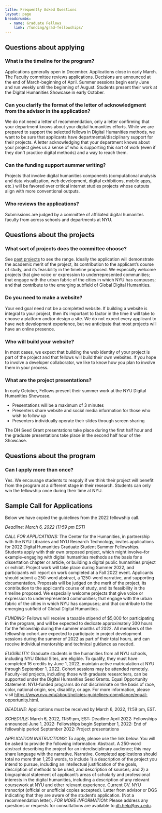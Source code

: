 ```yaml
---
title: Frequently Asked Questions
layout: page
breadcrumbs:
  - name: Graduate Fellows
    link: /funding/grad-fellowships/
---
```


## Questions about applying

### What is the timeline for the program?

Applications generally open in December.
Applications close in early March.
The Faculty committee reviews applications.
Decisions are announced at the end of March-beginning of April.
Summer sessions begin early June and run weekly until the beginning of August.
Students present their work at the Digital Humanities Showcase in early October.

### Can you clarify the format of the letter of acknowledgment from the advisor in the application?

We do not need a letter of recommendation, only a letter confirming that your department knows about your digital humanities efforts. While we are prepared to support the selected fellows in Digital Humanities methods, we want to be sure that applicants have departmental/disciplinary support for their projects. A letter acknowledging that your department knows about your project gives us a sense of who is supporting this sort of work (even if they don't practice digital methods) and a way to reach them.

### Can the funding support summer writing?

Projects that involve digital humanities components (computational analysis and data visualization, web development, digital exhibitions, mobile apps, etc.) will be favored over critical internet studies projects whose outputs align with more conventional outputs.

### Who reviews the applications?

Submissions are judged by a committee of affiliated digital humanites faculty from across schools and departments at NYU. 

## Questions about the projects

### What sort of projects does the committee choose?

See [past projects](/funding/grad-fellowships/#past-fellows) to see the range. Ideally the application will demonstrate the academic merit of the project, its contribution to the applicant’s course of study, and its feasibility in the timeline proposed. We especially welcome projects that give voice or expression to underrepresented communities; that engage with the urban fabric of the cities in which NYU has campuses; and that contribute to the emerging subfield of Global Digital Humanities.

### Do you need to make a website?

Your end goal need not be a completed website. If building a website is integral to your project, then it’s important to factor in the time it will take to choose a platform and/or design a site. We do not expect every applicant to have web development experience, but we anticipate that most projects will have an online presence.

### Who will build your website?

In most cases, we expect that building the web identity of your project is part of the project and that fellows will build their own websites. If you hope to involve a developer collaborator, we like to know how you plan to involve them in your process.

### What are the project presentations?

In early October, Fellows present their summer work at the NYU Digital Humanities Showcase.
  - Presentations will be a maximum of 3 minutes 
  - Presenters share website and social media information for those who wish to follow up
  - Presenters individually operate their slides through screen sharing

The DH Seed Grant presentations take place during the first half hour and the graduate presentations take place in the second half hour of the Showcase.

## Questions about the program

### Can I apply more than once?

Yes. We encourage students to reapply if we think their project will benefit from the program at a different stage in their research. Students can only win the fellowship once during their time at NYU.



## Sample Call for Applications
Below we have copied the guidelines from the 2022 fellowship call. 

*Deadline: March 6, 2022 (11:59 pm EST)*

*CALL FOR APPLICATIONS:* The Center for the Humanities, in partnership with the NYU Libraries and NYU Research Technology, invites applications for 2022 Digital Humanities Graduate Student Summer Fellowships. Students apply with their own proposed project, which might involve–for example–engaging with digital humanities methods as the basis for a dissertation chapter or article, or building a digital public humanities project or exhibit. Project work will take place during Summer 2022, and participants will report on work completed at a Fall 2022 event.
Applicants should submit a 250-word abstract, a 1250-word narrative, and supporting documentation. Proposals will be judged on the merit of the project, its contribution to the applicant’s course of study, and its feasibility in the timeline proposed. We especially welcome projects that give voice or expression to underrepresented communities; that engage with the urban fabric of the cities in which NYU has campuses; and that contribute to the emerging subfield of Global Digital Humanities.

*FUNDING:* Fellows will receive a taxable stipend of $5,000 for participating in the program, and will be expected to dedicate approximately 300 hours for the fellowship during the summer months of 2022. All members of the fellowship cohort are expected to participate in project development sessions during the summer of 2022 as part of their total hours, and can receive individual mentorship and technical guidance as needed.

*ELIGIBILITY:* Graduate students in the humanities from all NYU schools, including NYU Global Sites, are eligible. To qualify, they must have completed 16 credits by June 1, 2022, maintain active matriculation at NYU through September 1, 2022. Cohort sessions may be attended remotely. Faculty-led projects, including those with graduate researchers, can be supported under the Digital Humanities Seed Grants.
Equal Opportunity Statement: NYU-funded programs do not discriminate on the basis of race, color, national origin, sex, disability, or age. For more information, please visit https://www.nyu.edu/about/policies-guidelines-compliance/equal-opportunity.html.

*DEADLINE:* Applications must be received by March 6, 2022, 11:59 pm, EST.

*SCHEDULE:*
March 6, 2022, 11:59 pm, EST: Deadline
April 2022: Fellowships announced
June 1, 2022: Fellowships begin
September 1, 2022: End of fellowship period
September 2022: Project presentations

*APPLICATION INSTRUCTIONS:* To apply, please use the link below. You will be asked to provide the following information:
Abstract. A 250-word abstract describing the project for an interdisciplinary audience; this may share language with the narrative.
Narrative. Completed applications should total no more than 1,250 words, to include 1) a description of the project you intend to pursue, including an intellectual justification of the goals, description of methods to be used, and description of sources; and 2) a biographical statement of applicant’s areas of scholarly and professional interests in the digital humanities, including a description of any relevant coursework at NYU and other relevant experience.
Current CV.
NYU transcript (official or unofficial copies accepted).
Letter from advisor or DGS indicating that they are aware of the student’s application. (Not a recommendation letter).
*FOR MORE INFORMATION:* Please address any questions or requests for consultations are available to dh.help@nyu.edu.
